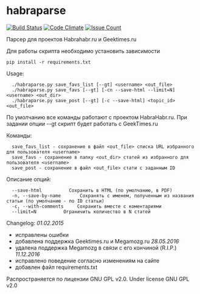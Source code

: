 # habraparse
[![Build Status](https://travis-ci.org/icoz/habraparse.svg?branch=master)](https://travis-ci.org/icoz/habraparse)
[![Code Climate](https://codeclimate.com/github/icoz/habraparse/badges/gpa.svg)](https://codeclimate.com/github/icoz/habraparse)
[![Issue Count](https://codeclimate.com/github/icoz/habraparse/badges/issue_count.svg)](https://codeclimate.com/github/icoz/habraparse)

Парсер для проектов Habrahabr.ru и Geektimes.ru 

Для работы скрипта необходимо установить зависимости
```
pip install -r requirements.txt
```


Usage:
```
  ./habraparse.py save_favs_list [--gt] <username> <out_file>
  ./habraparse.py save_favs [--gt] [-cn --save-html --limit=N] <username> <out_dir>
  ./habraparse.py save_post [--gt] [-c --save-html] <topic_id> <out_file>
```
По умолчанию все команды работают с проектом HabraHabr.ru.
При задании опции --gt скрипт будет работать с GeekTimes.ru

Команды:
```
  save_favs_list - сохранение в файл <out_file> списка URL избранного для пользователя <username>
  save_favs - сохранение в папку <out_dir> статей из избранного для пользователя <username>
  save_post - сохранение в файл <out_file> стати с заданным ID
```

Описание опций:
```
  --save-html          Сохранить в HTML (по умолчанию, в PDF)
  -n, --save-by-name       Сохранять с именем, полученным из названия статьи (по умолчанию - по ID статьи)
  -c, --with-comments     Сохранить вместе с коментариями
  --limit=N          Ограничить количество в N статей
```

Changelog:
*01.02.2015*
- исправлены ошибки
- добавлена поддержка Geektimes.ru и Megamozg.ru
*28.05.2016*
- удалена поддержка Megamozg в связи с его кончиной (R.I.P.)
*11.12.2016*
- исправлено поведение согласно изменениям на сайте
- добавлен файл requirements.txt

Распространяется по лицензии GNU GPL v2.0.
Under license GNU GPL v2.0
